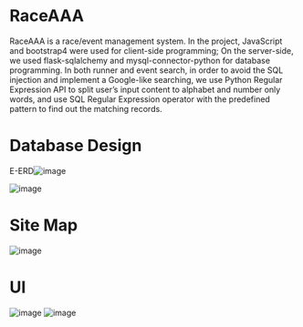 # RaceAAA
RaceAAA is a race/event management system. In the project, JavaScript and bootstrap4 were used for client-side programming; On the server-side, we used flask-sqlalchemy and mysql-connector-python for database programming. In both runner and event search, in order to avoid the SQL injection and implement a Google-like searching, we use Python Regular Expression API to split user’s input content to alphabet and number only words, and use SQL Regular Expression operator with the predefined pattern to find out the matching records.

# Database Design
E-ERD![image](https://user-images.githubusercontent.com/60306897/116332964-4a660680-a798-11eb-941e-41a404078918.png)

![image](https://user-images.githubusercontent.com/60306897/116333007-5c47a980-a798-11eb-8cc6-78e1da430361.png)

# Site Map
![image](https://user-images.githubusercontent.com/60306897/116333050-72ee0080-a798-11eb-8106-984169e02067.png)

# UI
![image](https://user-images.githubusercontent.com/60306897/116333139-99ac3700-a798-11eb-9f1b-3859c84961a3.png)
![image](https://user-images.githubusercontent.com/60306897/116333158-a0d34500-a798-11eb-8690-b536341cd9db.png)
